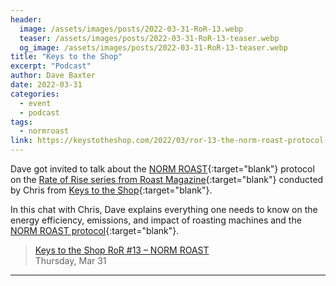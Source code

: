 ```yaml
---
header:
  image: /assets/images/posts/2022-03-31-RoR-13.webp
  teaser: /assets/images/posts/2022-03-31-RoR-13-teaser.webp
  og_image: /assets/images/posts/2022-03-31-RoR-13-teaser.webp
title: "Keys to the Shop"
excerpt: "Podcast"
author: Dave Baxter
date: 2022-03-31
categories:
  - event
  - podcast
tags:
  - normroast
link: https://keystotheshop.com/2022/03/ror-13-the-norm-roast-protocol-w-dave-baxter/
---
```


Dave got invited to talk about the [NORM ROAST](https://norm-roast.org){:target="blank"} protocol on the [Rate of Rise series from Roast Magazine](https://roastmagazine.com/audioarticles/){:target="blank"} conducted by Chris from [Keys to the Shop](https://keystotheshop.com/){:target="blank"}.

In this chat with Chris, Dave explains everything one needs to know on the energy efficiency, emissions, and impact of roasting machines and the [NORM ROAST protocol](https://norm-roast.org){:target="blank"}.

> <a href="https://keystotheshop.com/2022/03/ror-13-the-norm-roast-protocol-w-dave-baxter/" target="_blank">Keys to the Shop RoR #13 – NORM ROAST </a>   
Thursday, Mar 31

---